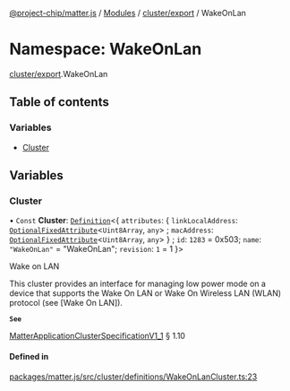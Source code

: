[@project-chip/matter.js](../README.md) / [Modules](../modules.md) / [cluster/export](cluster_export.md) / WakeOnLan

# Namespace: WakeOnLan

[cluster/export](cluster_export.md).WakeOnLan

## Table of contents

### Variables

- [Cluster](cluster_export.WakeOnLan.md#cluster)

## Variables

### Cluster

• `Const` **Cluster**: [`Definition`](cluster_export.ClusterFactory.md#definition)<{ `attributes`: { `linkLocalAddress`: [`OptionalFixedAttribute`](cluster_export.md#optionalfixedattribute)<`Uint8Array`, `any`\> ; `macAddress`: [`OptionalFixedAttribute`](cluster_export.md#optionalfixedattribute)<`Uint8Array`, `any`\>  } ; `id`: ``1283`` = 0x503; `name`: ``"WakeOnLan"`` = "WakeOnLan"; `revision`: ``1`` = 1 }\>

Wake on LAN

This cluster provides an interface for managing low power mode on a device that supports the Wake On LAN or Wake
On Wireless LAN (WLAN) protocol (see [Wake On LAN]).

**`See`**

[MatterApplicationClusterSpecificationV1_1](../interfaces/spec_export.MatterApplicationClusterSpecificationV1_1.md) § 1.10

#### Defined in

[packages/matter.js/src/cluster/definitions/WakeOnLanCluster.ts:23](https://github.com/project-chip/matter.js/blob/b7330d72/packages/matter.js/src/cluster/definitions/WakeOnLanCluster.ts#L23)
